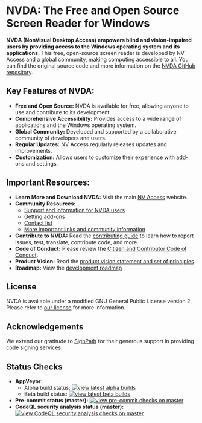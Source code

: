 # NVDA: The Free and Open Source Screen Reader for Windows

**NVDA (NonVisual Desktop Access) empowers blind and vision-impaired users by providing access to the Windows operating system and its applications.** This free, open-source screen reader is developed by NV Access and a global community, making computing accessible to all.  You can find the original source code and more information on the [NVDA GitHub repository](https://github.com/nvaccess/nvda).

## Key Features of NVDA:

*   **Free and Open Source:**  NVDA is available for free, allowing anyone to use and contribute to its development.
*   **Comprehensive Accessibility:** Provides access to a wide range of applications and the Windows operating system.
*   **Global Community:** Developed and supported by a collaborative community of developers and users.
*   **Regular Updates:**  NV Access regularly releases updates and improvements.
*   **Customization:**  Allows users to customize their experience with add-ons and settings.

##  Important Resources:

*   **Learn More and Download NVDA:** Visit the main [NV Access](http://www.nvaccess.org/) website.
*   **Community Resources:**
    *   [Support and information for NVDA users](https://www.nvaccess.org/get-help/)
    *   [Getting add-ons](https://download.nvaccess.org/documentation/userGuide.html#AddonsManager)
    *   [Contact list](./projectDocs/community/expertsList.md)
    *   [More important links and community information](./projectDocs/community/readme.md)
*   **Contribute to NVDA:**  Read the [contributing guide](./.github/CONTRIBUTING.md) to learn how to report issues, test, translate, contribute code, and more.
*   **Code of Conduct:**  Please review the [Citizen and Contributor Code of Conduct](CODE_OF_CONDUCT.md).
*   **Product Vision:** Read the [product vision statement and set of principles](./projectDocs/product_vision.md).
*   **Roadmap:** View the [development roadmap](https://www.nvaccess.org/post/nvda-roadmap/)

## License

NVDA is available under a modified GNU General Public License version 2. Please refer to [our license](./copying.txt) for more information.

## Acknowledgements

We extend our gratitude to [SignPath](https://www.signpath.io/) for their generous support in providing code signing services.

## Status Checks

*   **AppVeyor:**
    *   Alpha build status: [![view latest alpha builds](https://ci.appveyor.com/api/projects/status/sqeer6p8lc80lvqe/branch/master?svg=true)](https://ci.appveyor.com/project/NVAccess/nvda/branch/master)
    *   Beta build status: [![view latest beta builds](https://ci.appveyor.com/api/projects/status/sqeer6p8lc80lvqe/branch/beta?svg=true)](https://ci.appveyor.com/project/NVAccess/nvda/branch/beta)
*   **Pre-commit status (master):** [![view pre-commit checks on master](https://results.pre-commit.ci/badge/github/nvaccess/nvda/master.svg)](https://results.pre-commit.ci/latest/github/nvaccess/nvda/master)
*   **CodeQL security analysis status (master):** [![view CodeQL security analysis checks on master](https://github.com/nvaccess/nvda/actions/workflows/github-code-scanning/codeql/badge.svg?branch=master)](https://github.com/nvaccess/nvda/actions/workflows/github-code-scanning/codeql?query=branch%3Amaster)